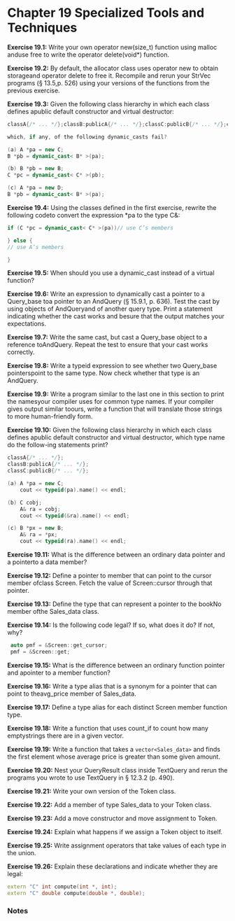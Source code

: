 # Chapter 19 Specialized Tools and Techniques

**Exercise 19.1:** Write your own operator new(size_t) function using malloc anduse free to write the operator delete(void*) function.

**Exercise 19.2:** By default, the allocator class uses operator new to obtain storageand operator delete to free it. Recompile and rerun your StrVec programs (§ 13.5,p. 526) using your versions of the functions from the previous exercise.

**Exercise 19.3:** Given the following class hierarchy in which each class defines apublic default constructor and virtual destructor:

```c++
classA{/* ... */};classB:publicA{/* ... */};classC:publicB{/* ... */};classD:publicB,publicA{/* ... */};

which, if any, of the following dynamic_casts fail?

(a) A *pa = new C;
B *pb = dynamic_cast< B* >(pa);

(b) B *pb = new B;
C *pc = dynamic_cast< C* >(pb);

(c) A *pa = new D;
B *pb = dynamic_cast< B* >(pa);
```

**Exercise 19.4:** Using the classes defined in the first exercise, rewrite the following codeto convert the expression *pa to the type C&:

```c++
if (C *pc = dynamic_cast< C* >(pa))// use C’s members

} else {
// use A’s members

}
```

**Exercise 19.5:** When should you use a dynamic_cast instead of a virtual function?

**Exercise 19.6:** Write an expression to dynamically cast a pointer to a Query_base toa pointer to an AndQuery (§ 15.9.1, p. 636). Test the cast by using objects of AndQueryand of another query type. Print a statement indicating whether the cast works and besure that the output matches your expectations.

**Exercise 19.7:** Write the same cast, but cast a Query_base object to a reference toAndQuery. Repeat the test to ensure that your cast works correctly.

**Exercise 19.8:** Write a typeid expression to see whether two Query_base pointerspoint to the same type. Now check whether that type is an AndQuery.

**Exercise 19.9:** Write a program similar to the last one in this section to print the namesyour compiler uses for common type names. If your compiler gives output similar toours, write a function that will translate those strings to more human-friendly form.

**Exercise 19.10:** Given the following class hierarchy in which each class defines apublic default constructor and virtual destructor, which type name do the follow-ing statements print?

```c++
classA{/* ... */}; 
classB:publicA{/* ... */}; 
classC:publicB{/* ... */};

(a) A *pa = new C;
	cout << typeid(pa).name() << endl;

(b) C cobj;
    A& ra = cobj;
	cout << typeid(&ra).name() << endl;

(c) B *px = new B;
	A& ra = *px;
	cout << typeid(ra).name() << endl;
```

**Exercise 19.11:** What is the difference between an ordinary data pointer and a pointerto a data member?

**Exercise 19.12:** Define a pointer to member that can point to the cursor member ofclass Screen. Fetch the value of Screen::cursor through that pointer.

**Exercise 19.13:** Define the type that can represent a pointer to the bookNo member ofthe Sales_data class.

**Exercise 19.14:** Is the following code legal? If so, what does it do? If not, why?

```c++
 auto pmf = &Screen::get_cursor;
 pmf = &Screen::get;
```

**Exercise 19.15:** What is the difference between an ordinary function pointer and apointer to a member function?

**Exercise 19.16:** Write a type alias that is a synonym for a pointer that can point to theavg_price member of Sales_data.

**Exercise 19.17:** Define a type alias for each distinct Screen member function type.

**Exercise 19.18:** Write a function that uses count_if to count how many emptystrings there are in a given vector.

**Exercise 19.19:** Write a function that takes a `vector<Sales_data>` and finds the first element whose average price is greater than some given amount.

**Exercise 19.20:** Nest your QueryResult class inside TextQuery and rerun the programs you wrote to use TextQuery in § 12.3.2 (p. 490).


**Exercise 19.21:** Write your own version of the Token class.

**Exercise 19.22:** Add a member of type Sales_data to your Token class.

**Exercise 19.23:** Add a move constructor and move assignment to Token.

**Exercise 19.24:** Explain what happens if we assign a Token object to itself.

**Exercise 19.25:** Write assignment operators that take values of each type in the union.


**Exercise 19.26:** Explain these declarations and indicate whether they are legal:

```c++
extern "C" int compute(int *, int);
extern "C" double compute(double *, double);				
```

### Notes